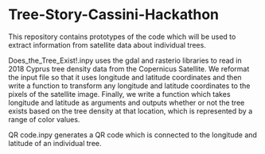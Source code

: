 # Tree-Story-Cassini-Hackathon

This repository contains prototypes of the code which will be used to extract information from satellite data about individual trees.

Does_the_Tree_Exist!.inpy uses the gdal and rasterio libraries to read in 2018 Cyprus tree density data from the Copernicus Satellite. We reformat the input file so that it uses longitude and latitude coordinates and then write a function to transform any longitude and latitude coordinates to the pixels of the satellite image. Finally, we write a function which takes longitude and latitude as arguments and outputs whether or not the tree exists based on the tree density at that location, which is represented by a range of color values.  

QR code.inpy generates a QR code which is connected to the longitude and latitude of an individual tree.
